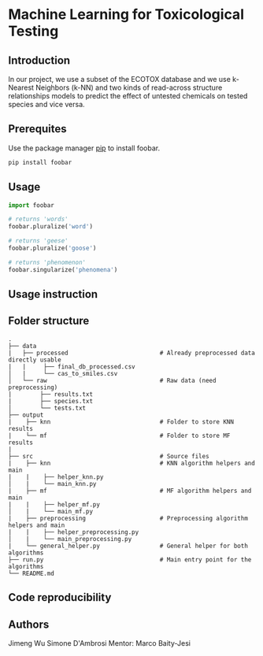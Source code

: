 # Machine Learning for Toxicological Testing
## Introduction
In our project, we use a subset of the ECOTOX database and we use k-Nearest Neighbors (k-NN) and two kinds of read-across structure relationships models to predict the effect of untested chemicals on tested species and vice versa. 


## Prerequites

Use the package manager [pip](https://pip.pypa.io/en/stable/) to install foobar.

```bash
pip install foobar
```

## Usage

```python
import foobar

# returns 'words'
foobar.pluralize('word')

# returns 'geese'
foobar.pluralize('goose')

# returns 'phenomenon'
foobar.singularize('phenomena')
```
## Usage instruction

## Folder structure

    .
    ├── data 
    |   ├── processed                          # Already preprocessed data directly usable
    |   |     ├── final_db_processed.csv          
    │   |     └── cas_to_smiles.csv  
    │   └── raw                                # Raw data (need preprocessing)
    |        ├── results.txt 
    |        ├── species.txt 
    │        └── tests.txt 
    ├── output 
    |    ├── knn                               # Folder to store KNN results
    |    └── mf                                # Folder to store MF results
    |    
    ├── src                                    # Source files
    |    ├── knn                               # KNN algorithm helpers and main
    |    |    ├── helper_knn.py          
    │    |    └── main_knn.py
    |    ├── mf                                # MF algorithm helpers and main
    |    |    ├── helper_mf.py          
    │    |    └── main_mf.py
    |    ├── preprocessing                     # Preprocessing algorithm helpers and main
    |    |    ├── helper_preprocessing.py          
    │    |    └── main_preprocessing.py
    |    └── general_helper.py                 # General helper for both algorithms
    ├── run.py                                 # Main entry point for the algorithms
    └── README.md

## Code reproducibility

## Authors
Jimeng Wu
Simone D'Ambrosi
Mentor: Marco Baity-Jesi
